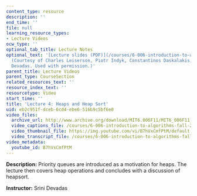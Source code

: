 ```yaml
---
content_type: resource
description: ''
end_time: ''
file: null
learning_resource_types:
- Lecture Videos
ocw_type: ''
optional_tab_title: Lecture Notes
optional_text: '[Lecture slides (PDF)](/courses/6-006-introduction-to-algorithms-fall-2011/resources/mit6_006f11_lec04)
  (Courtesy of Charles Leiserson, Piotr Indyk, Constantinos Daskalakis, and Srini
  Devadas. Used with permission.)'
parent_title: Lecture Videos
parent_type: CourseSection
related_resources_text: ''
resource_index_text: ''
resourcetype: Video
start_time: ''
title: 'Lecture 4: Heaps and Heap Sort'
uid: eb2c951f-dceb-6cd4-ebe6-516b9c5bf6e0
video_files:
  archive_url: http://www.archive.org/download/MIT6.006F11/MIT6_006F11_lec04_300k.mp4
  video_captions_file: /courses/6-006-introduction-to-algorithms-fall-2011/4f81dd26f998521081cc5276aeddfc4d_B7hVxCmfPtM.vtt
  video_thumbnail_file: https://img.youtube.com/vi/B7hVxCmfPtM/default.jpg
  video_transcript_file: /courses/6-006-introduction-to-algorithms-fall-2011/ebf9f8cb1129d112a39066990693ca6f_B7hVxCmfPtM.pdf
video_metadata:
  youtube_id: B7hVxCmfPtM
---
```


**Description:** Priority queues are introduced as a motivation for heaps. The lecture then covers heap operations and concludes with a discussion of heapsort.

**Instructor:** Srini Devadas



